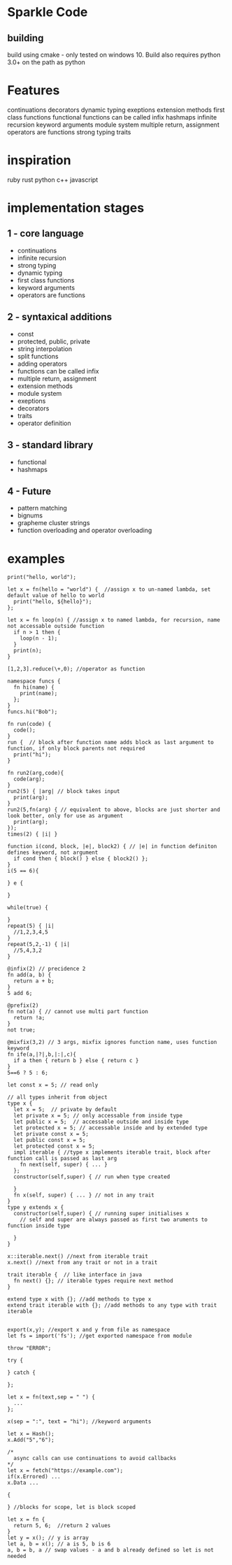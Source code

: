 # Sparkle Code

## building
build using cmake - only tested on windows 10.
Build also requires python 3.0+ on the path as python

# Features
continuations
decorators
dynamic typing
exeptions
extension methods
first class functions
functional
functions can be called infix
hashmaps
infinite recursion
keyword arguments
module system
multiple return, assignment
operators are functions
strong typing
traits

# inspiration
ruby
rust
python
c++
javascript

# implementation stages
## 1 - core language
 - continuations
 - infinite recursion
 - strong typing
 - dynamic typing
 - first class functions
 - keyword arguments
 - operators are functions

## 2 - syntaxical additions
 - const
 - protected, public, private
 - string interpolation
 - split functions
 - adding operators
 - functions can be called infix
 - multiple return, assignment
 - extension methods
 - module system
 - exeptions
 - decorators
 - traits
 - operator definition

## 3 - standard library
 - functional
 - hashmaps

## 4 - Future
 - pattern matching
 - bignums
 - grapheme cluster strings
 - function overloading and operator overloading

# examples 
```
print("hello, world");

let x = fn(hello = "world") {  //assign x to un-named lambda, set default value of hello to world
  print("hello, ${hello}");
};

let x = fn loop(n) { //assign x to named lambda, for recursion, name not accessable outside function
  if n > 1 then {
    loop(n - 1);
  }
  print(n);
}

[1,2,3].reduce(\+,0); //operator as function

namespace funcs {
  fn hi(name) {
    print(name);
  };
}
funcs.hi("Bob");

fn run(code) {
  code();
}
run {  // block after function name adds block as last argument to function, if only block parents not required
  print("hi");
}

fn run2(arg,code){
  code(arg);
}
run2(5) { |arg| // block takes input
  print(arg);
}
run2(5,fn(arg) { // equivalent to above, blocks are just shorter and look better, only for use as argument
  print(arg); 
});
times(2) { |i| }

function i(cond, block, |e|, block2) { // |e| in function definiton defines keyword, not argument
  if cond then { block() } else { block2() };
}
i(5 == 6){

} e {

}

while(true) {

}
repeat(5) { |i|
  //1,2,3,4,5
}
repeat(5,2,-1) { |i|
  //5,4,3,2
}

@infix(2) // precidence 2
fn add(a, b) { 
  return a + b;
}
5 add 6;

@prefix(2)
fn not(a) { // cannot use multi part function
  return !a;
}
not true;

@mixfix(3,2) // 3 args, mixfix ignores function name, uses function keyword
fn ife(a,|?|,b,|:|,c){
  if a then { return b } else { return c }
}
5==6 ? 5 : 6;

let const x = 5; // read only

// all types inherit from object
type x {
  let x = 5;  // private by default
  let private x = 5; // only accessable from inside type
  let public x = 5;  // accessable outside and inside type
  let protected x = 5; // accessable inside and by extended type
  let private const x = 5;
  let public const x = 5;
  let protected const x = 5;
  impl iterable { //type x implements iterable trait, block after function call is passed as last arg
    fn next(self, super) { ... }
  };
  constructor(self,super) { // run when type created

  }
  fn x(self, super) { ... } // not in any trait
}
type y extends x {
  constructor(self,super) { // running super initialises x
    // self and super are always passed as first two aruments to function inside type
    
  }
}

x::iterable.next() //next from iterable trait
x.next() //next from any trait or not in a trait

trait iterable {  // like interface in java
  fn next() {}; // iterable types require next method
}

extend type x with {}; //add methods to type x
extend trait iterable with {}; //add methods to any type with trait iterable


export(x,y); //export x and y from file as namespace
let fs = import('fs'); //get exported namespace from module

throw "ERROR";

try {

} catch {

};

let x = fn(text,sep = " ") {
  ...
};

x(sep = ":", text = "hi"); //keyword arguments

let x = Hash();
x.Add("5","6");

/*
  async calls can use continuations to avoid callbacks
*/
let x = fetch("https://example.com");
if(x.Errored) ...
x.Data ...

{

} //blocks for scope, let is block scoped

let x = fn {
  return 5, 6;  //return 2 values
}
let y = x(); // y is array
let a, b = x(); // a is 5, b is 6
a, b = b, a // swap values - a and b already defined so let is not needed
```